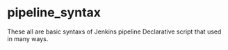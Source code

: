 # pipeline_syntax

These all are basic syntaxs of Jenkins pipeline Declarative script that used in many ways. 
